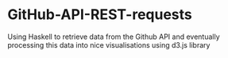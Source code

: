 # GitHub-API-REST-requests
Using Haskell to retrieve data from the Github API and eventually processing this data into nice visualisations using d3.js library
